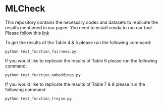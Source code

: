 
# MLCheck

This repository contains the necessary codes and datasets to replicate the results mentioned in our paper. You need to install conda to run our tool. Please follow this 
[link](https://docs.conda.io/projects/conda/en/latest/user-guide/tasks/manage-environments.html)

To get the results of the Table 4 & 5 please run the 
following command:

```
python test_function_fairness.py 

```
If you would like to replicate the results of Table 6 please run the following command:


```
python test_function_embeddings.py 

```
If you would like to replicate the results of Table 7 & 8 please run the following command:

```
python test_function_trojan.py 

```
